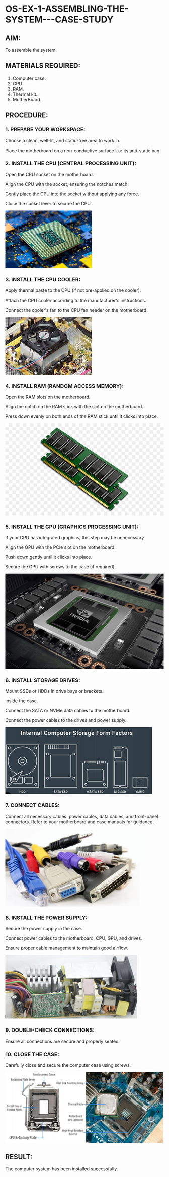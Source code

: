 # OS-EX-1-ASSEMBLING-THE-SYSTEM---CASE-STUDY

## AIM:
To assemble the system.
## MATERIALS REQUIRED:
1. Computer case.
2. CPU.
3. RAM.
4. Thermal kit.
5. MotherBoard.
## PROCEDURE:
### 1. PREPARE YOUR WORKSPACE:
Choose a clean, well-lit, and static-free area to work in.

Place the motherboard on a non-conductive
surface like its anti-static bag.
### 2. INSTALL THE CPU (CENTRAL PROCESSING UNIT):
 Open the CPU socket on the motherboard.

 Align the CPU with the socket, ensuring the
notches match.

 Gently place the CPU into the socket without
applying any force.

 Close the socket lever to secure the CPU.

 ![](cpu.jpeg)

### 3. INSTALL THE CPU COOLER:
Apply thermal paste to the CPU
(if not pre-applied on the cooler).

Attach the CPU cooler according to the
manufacturer's instructions.

Connect the cooler's fan to the CPU
fan header on the motherboard.

![](cpucooler.jpeg)
### 4. INSTALL RAM (RANDOM ACCESS MEMORY):
Open the RAM slots on
the motherboard.

Align the notch on the RAM stick
with the slot on the motherboard.

Press down evenly on both ends of
the RAM stick until it clicks into place.

![](ram.jpg)
### 5. INSTALL THE GPU (GRAPHICS PROCESSING UNIT):
If your CPU has integrated graphics, this
step may be unnecessary.

Align the GPU with the PCIe slot
on the motherboard.

Push down gently until it clicks into
place.

Secure the GPU with screws to the case (if
required).

![](gpu.jpg)
### 6. INSTALL STORAGE DRIVES:
Mount SSDs or HDDs in drive bays or
brackets.

inside the case.

Connect the SATA or NVMe data cables to
the motherboard.

Connect the power cables to the drives and
power supply.

![](storage.png)

### 7. CONNECT CABLES:
Connect all necessary cables: power cables,
data cables, and front-panel connectors.
Refer to your motherboard and case manuals
for guidance.

![](cables.png)

### 8. INSTALL THE POWER SUPPLY:
Secure the power supply in the case.

Connect power cables to the motherboard,
CPU, GPU, and drives.

Ensure proper cable management to maintain
good airflow.

![](powersupply.png)
### 9. DOUBLE-CHECK CONNECTIONS:
Ensure all connections are secure and properly seated.
### 10. CLOSE THE CASE:
Carefully close and secure the computer case using screws.

![](final.png)
## RESULT:
 The computer system has been installed successfully.